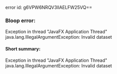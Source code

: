 error id: g6VPW6NRQV3llAELFW25VQ==
### Bloop error:

Exception in thread "JavaFX Application Thread" java.lang.IllegalArgumentException: Invalid dataset
#### Short summary: 

Exception in thread "JavaFX Application Thread" java.lang.IllegalArgumentException: Invalid dataset